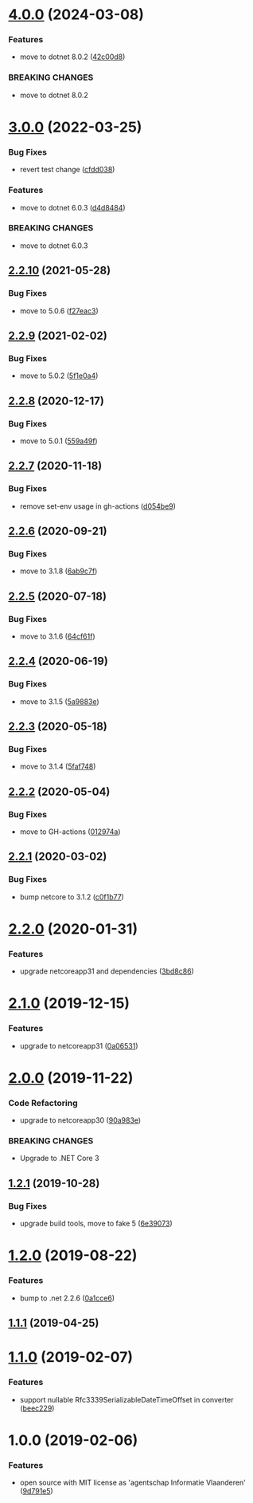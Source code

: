 # [4.0.0](https://github.com/informatievlaanderen/rfc3339-datetimeoffset/compare/v3.0.0...v4.0.0) (2024-03-08)


### Features

* move to dotnet 8.0.2 ([42c00d8](https://github.com/informatievlaanderen/rfc3339-datetimeoffset/commit/42c00d81d897c41372350dbcdf95d141110c00e2))


### BREAKING CHANGES

* move to dotnet 8.0.2

# [3.0.0](https://github.com/informatievlaanderen/rfc3339-datetimeoffset/compare/v2.2.10...v3.0.0) (2022-03-25)


### Bug Fixes

* revert test change ([cfdd038](https://github.com/informatievlaanderen/rfc3339-datetimeoffset/commit/cfdd038ae9eee8c39ae3e925a407f08b3487c717))


### Features

* move to dotnet 6.0.3 ([d4d8484](https://github.com/informatievlaanderen/rfc3339-datetimeoffset/commit/d4d8484147a61696d8f5c229d72d1b7ec8ac7fa7))


### BREAKING CHANGES

* move to dotnet 6.0.3

## [2.2.10](https://github.com/informatievlaanderen/rfc3339-datetimeoffset/compare/v2.2.9...v2.2.10) (2021-05-28)


### Bug Fixes

* move to 5.0.6 ([f27eac3](https://github.com/informatievlaanderen/rfc3339-datetimeoffset/commit/f27eac37ac3021c12ac0cf251165a05c6dc2f867))

## [2.2.9](https://github.com/informatievlaanderen/rfc3339-datetimeoffset/compare/v2.2.8...v2.2.9) (2021-02-02)


### Bug Fixes

* move to 5.0.2 ([5f1e0a4](https://github.com/informatievlaanderen/rfc3339-datetimeoffset/commit/5f1e0a44849f91ae922670754aca1f49ccf4cf0c))

## [2.2.8](https://github.com/informatievlaanderen/rfc3339-datetimeoffset/compare/v2.2.7...v2.2.8) (2020-12-17)


### Bug Fixes

* move to 5.0.1 ([559a49f](https://github.com/informatievlaanderen/rfc3339-datetimeoffset/commit/559a49f3290bd9e31daa8ce331520a71c49fb8eb))

## [2.2.7](https://github.com/informatievlaanderen/rfc3339-datetimeoffset/compare/v2.2.6...v2.2.7) (2020-11-18)


### Bug Fixes

* remove set-env usage in gh-actions ([d054be9](https://github.com/informatievlaanderen/rfc3339-datetimeoffset/commit/d054be9aca3bc2c5a803ad664c1cea3bb29cbbee))

## [2.2.6](https://github.com/informatievlaanderen/rfc3339-datetimeoffset/compare/v2.2.5...v2.2.6) (2020-09-21)


### Bug Fixes

* move to 3.1.8 ([6ab9c7f](https://github.com/informatievlaanderen/rfc3339-datetimeoffset/commit/6ab9c7fc67a68b53777068d811e3ed0340f9319f))

## [2.2.5](https://github.com/informatievlaanderen/rfc3339-datetimeoffset/compare/v2.2.4...v2.2.5) (2020-07-18)


### Bug Fixes

* move to 3.1.6 ([64cf61f](https://github.com/informatievlaanderen/rfc3339-datetimeoffset/commit/64cf61fec06b720963a630feae6c169fe2243a1e))

## [2.2.4](https://github.com/informatievlaanderen/rfc3339-datetimeoffset/compare/v2.2.3...v2.2.4) (2020-06-19)


### Bug Fixes

* move to 3.1.5 ([5a9883e](https://github.com/informatievlaanderen/rfc3339-datetimeoffset/commit/5a9883ea333fe45dba744b33c3d3070e52ad4049))

## [2.2.3](https://github.com/informatievlaanderen/rfc3339-datetimeoffset/compare/v2.2.2...v2.2.3) (2020-05-18)


### Bug Fixes

* move to 3.1.4 ([5faf748](https://github.com/informatievlaanderen/rfc3339-datetimeoffset/commit/5faf7486c266da7379d3b34348ca9841f4cd8e3d))

## [2.2.2](https://github.com/informatievlaanderen/rfc3339-datetimeoffset/compare/v2.2.1...v2.2.2) (2020-05-04)


### Bug Fixes

* move to GH-actions ([012974a](https://github.com/informatievlaanderen/rfc3339-datetimeoffset/commit/012974a71e9b4c7d31de15b48ecba3abafe5a3f3))

## [2.2.1](https://github.com/informatievlaanderen/rfc3339-datetimeoffset/compare/v2.2.0...v2.2.1) (2020-03-02)


### Bug Fixes

* bump netcore to 3.1.2 ([c0f1b77](https://github.com/informatievlaanderen/rfc3339-datetimeoffset/commit/c0f1b77379c3adba0c6a403de9e2a1113568b7f7))

# [2.2.0](https://github.com/informatievlaanderen/rfc3339-datetimeoffset/compare/v2.1.0...v2.2.0) (2020-01-31)


### Features

* upgrade netcoreapp31 and dependencies ([3bd8c86](https://github.com/informatievlaanderen/rfc3339-datetimeoffset/commit/3bd8c86b151b7858ce4daf1727253bea1a10324a))

# [2.1.0](https://github.com/informatievlaanderen/rfc3339-datetimeoffset/compare/v2.0.0...v2.1.0) (2019-12-15)


### Features

* upgrade to netcoreapp31 ([0a06531](https://github.com/informatievlaanderen/rfc3339-datetimeoffset/commit/0a0653131612894889644b5420ae84cb363818d0))

# [2.0.0](https://github.com/informatievlaanderen/rfc3339-datetimeoffset/compare/v1.2.1...v2.0.0) (2019-11-22)


### Code Refactoring

* upgrade to netcoreapp30 ([90a983e](https://github.com/informatievlaanderen/rfc3339-datetimeoffset/commit/90a983e))


### BREAKING CHANGES

* Upgrade to .NET Core 3

## [1.2.1](https://github.com/informatievlaanderen/rfc3339-datetimeoffset/compare/v1.2.0...v1.2.1) (2019-10-28)


### Bug Fixes

* upgrade build tools, move to fake 5 ([6e39073](https://github.com/informatievlaanderen/rfc3339-datetimeoffset/commit/6e39073))

# [1.2.0](https://github.com/informatievlaanderen/rfc3339-datetimeoffset/compare/v1.1.1...v1.2.0) (2019-08-22)


### Features

* bump to .net 2.2.6 ([0a1cce6](https://github.com/informatievlaanderen/rfc3339-datetimeoffset/commit/0a1cce6))

## [1.1.1](https://github.com/informatievlaanderen/rfc3339-datetimeoffset/compare/v1.1.0...v1.1.1) (2019-04-25)

# [1.1.0](https://github.com/informatievlaanderen/rfc3339-datetimeoffset/compare/v1.0.0...v1.1.0) (2019-02-07)


### Features

* support nullable Rfc3339SerializableDateTimeOffset in converter ([beec229](https://github.com/informatievlaanderen/rfc3339-datetimeoffset/commit/beec229))

# 1.0.0 (2019-02-06)


### Features

* open source with MIT license as 'agentschap Informatie Vlaanderen' ([9d791e5](https://github.com/informatievlaanderen/rfc3339-datetimeoffset/commit/9d791e5))
